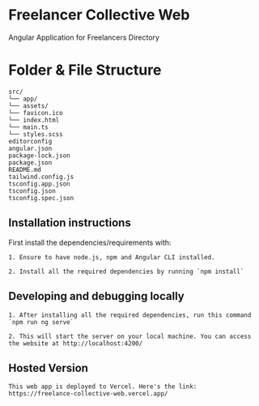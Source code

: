 # Freelancer Collective Web

Angular Application for Freelancers Directory

# Folder & File Structure

```
src/
└── app/
└── assets/
└── favicon.ico
└── index.html
└── main.ts
└── styles.scss
editorconfig
angular.json
package-lock.json
package.json
README.md
tailwind.config.js
tsconfig.app.json
tsconfig.json
tsconfig.spec.json
```

## Installation instructions

First install the dependencies/requirements with:
```
1. Ensure to have node.js, npm and Angular CLI installed.

2. Install all the required dependencies by running `npm install`
```

## Developing and debugging locally
```
1. After installing all the required dependencies, run this command `npm run ng serve`

2. This will start the server on your local machine. You can access the website at http://localhost:4200/
```

## Hosted Version
```
This web app is deployed to Vercel. Here's the link: https://freelance-collective-web.vercel.app/
```
